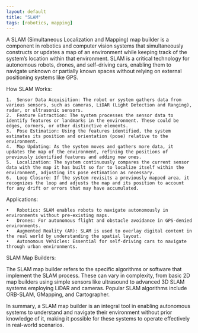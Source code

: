 ```yaml
---
layout: default
title: "SLAM"
tags: [robotics, mapping]
---
```


A SLAM (Simultaneous Localization and Mapping) map builder is a component in robotics and computer vision systems that simultaneously constructs or updates a map of an environment while keeping track of the system’s location within that environment. SLAM is a critical technology for autonomous robots, drones, and self-driving cars, enabling them to navigate unknown or partially known spaces without relying on external positioning systems like GPS.

How SLAM Works:

	1.	Sensor Data Acquisition: The robot or system gathers data from various sensors, such as cameras, LiDAR (Light Detection and Ranging), radar, or ultrasonic sensors.
	2.	Feature Extraction: The system processes the sensor data to identify features or landmarks in the environment. These could be edges, corners, or other distinctive elements.
	3.	Pose Estimation: Using the features identified, the system estimates its position and orientation (pose) relative to the environment.
	4.	Map Updating: As the system moves and gathers more data, it updates the map of the environment, refining the positions of previously identified features and adding new ones.
	5.	Localization: The system continuously compares the current sensor data with the map it has built so far to localize itself within the environment, adjusting its pose estimation as necessary.
	6.	Loop Closure: If the system revisits a previously mapped area, it recognizes the loop and adjusts the map and its position to account for any drift or errors that may have accumulated.

Applications:

	•	Robotics: SLAM enables robots to navigate autonomously in environments without pre-existing maps.
	•	Drones: For autonomous flight and obstacle avoidance in GPS-denied environments.
	•	Augmented Reality (AR): SLAM is used to overlay digital content in the real world by understanding the spatial layout.
	•	Autonomous Vehicles: Essential for self-driving cars to navigate through urban environments.

SLAM Map Builders:

The SLAM map builder refers to the specific algorithms or software that implement the SLAM process. These can vary in complexity, from basic 2D map builders using simple sensors like ultrasound to advanced 3D SLAM systems employing LiDAR and cameras. Popular SLAM algorithms include ORB-SLAM, GMapping, and Cartographer.

In summary, a SLAM map builder is an integral tool in enabling autonomous systems to understand and navigate their environment without prior knowledge of it, making it possible for these systems to operate effectively in real-world scenarios.
